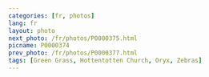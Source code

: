 ```yaml
---
categories: [fr, photos]
lang: fr
layout: photo
next_photo: /fr/photos/P0000375.html
picname: P0000374
prev_photo: /fr/photos/P0000377.html
tags: [Green Grass, Hottentotten Church, Oryx, Zebras]
---
```

